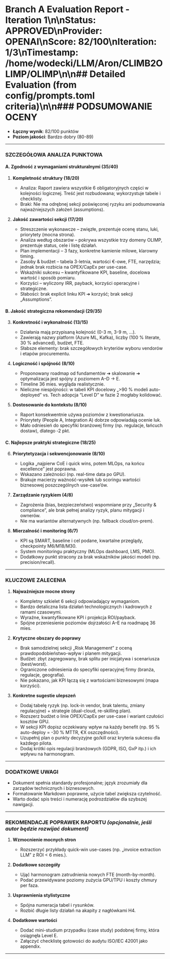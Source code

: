 # Branch A Evaluation Report - Iteration 1\n\n**Status**: APPROVED\n**Provider**: OPENAI\n**Score**: 82/100\n**Iteration**: 1/3\n**Timestamp**: /home/wodecki/LLM/Aron/CLIMB2OLIMP/OLIMP\n\n## Detailed Evaluation (from config/prompts.toml criteria)\n\n### PODSUMOWANIE OCENY
- **Łączny wynik**: 82/100 punktów
- **Poziom jakości**: Bardzo dobry (80-89)

---

### SZCZEGÓŁOWA ANALIZA PUNKTOWA  

#### A. Zgodność z wymaganiami strukturalnymi (35/40)

1. **Kompletność struktury (18/20)**  
   - Analiza: Raport zawiera wszystkie 6 obligatoryjnych części w kolejności logicznej. Treść jest rozbudowana; wykorzystuje tabele i checklisty.  
   - Braki: Nie ma odrębnej sekcji poświęconej ryzyku ani podsumowania najważniejszych założeń (assumptions).

2. **Jakość zawartości sekcji (17/20)**  
   - Streszczenie wykonawcze – zwięzłe, prezentuje ocenę stanu, luki, priorytety (mocna strona).  
   - Analiza według obszarów – pokrywa wszystkie trzy domeny OLIMP, prezentuje status, cele i listę działań.  
   - Plan implementacji – 3 fazy, konkretne kamienie milowe, klarowny timing.  
   - Zasoby & budżet – tabela 3-letnia, wartości €-owe, FTE, narzędzia; jednak brak rozbicia na OPEX/CapEx per use-case.  
   - Wskaźniki sukcesu – kwantyfikowane KPI, baseline, docelowa wartość i sposób pomiaru.  
   - Korzyści – wyliczony IRR, payback, korzyści operacyjne i strategiczne.  
   - Słabości: brak explicit linku KPI ➔ korzyść; brak sekcji „Assumptions”.

#### B. Jakość strategiczna rekomendacji (29/35)

3. **Konkretność i wykonalność (13/15)**  
   - Działania mają przypisaną kolejność (0-3 m, 3-9 m, …).  
   - Zawierają nazwy platform (Azure ML, Kafka), liczby (100 % literate, 30 % advanced), budżet, FTE.  
   - Słabsze elementy: brak szczegółowych kryteriów wyboru vendorów i etapów procurementu.

4. **Logiczność i spójność (8/10)**  
   - Proponowany roadmap od fundamentów ➔ skalowanie ➔ optymalizacja jest spójny z poziomem A–D → E.  
   - Timeline 36 mies. wygląda realistycznie.  
   - Nieliczne niespójności: w tabeli KPI docelowy „>90 % modeli auto-deployed” vs. Tech adopcja “Level D” w fazie 2 mogłaby kolidować.

5. **Dostosowanie do kontekstu (8/10)**  
   - Raport konsekwentnie używa poziomów z kwestionariusza.  
   - Priorytety (People A, Integration A) dobrze odpowiadają ocenie luk.  
   - Mało odniesień do specyfiki branżowej firmy (np. regulacje, łańcuch dostaw), dlatego ‑2 pkt.

#### C. Najlepsze praktyki strategiczne (18/25)

6. **Priorytetyzacja i sekwencjonowanie (8/10)**  
   - Logika „najpierw CoE i quick wins, potem MLOps, na końcu excellence” jest poprawna.  
   - Wskazano zależności (np. real-time data po GPU).  
   - Brakuje macierzy ważność-wysiłek lub scoringu wartości biznesowej poszczególnych use-case’ów.

7. **Zarządzanie ryzykiem (4/8)**  
   - Zagrożenia (bias, bezpieczeństwo) wspomniane przy „Security & compliance”, ale brak pełnej analizy ryzyk, planu mitygacji i ownerów.  
   - Nie ma wariantów alternatywnych (np. fallback cloud/on-prem).

8. **Mierzalność i monitoring (6/7)**  
   - KPI są SMART, baseline i cel podane, kwartalne przeglądy, checkpointy M6/M18/M30.  
   - System monitoringu praktyczny (MLOps dashboard, LMS, PMO).  
   - Dodatkowy punkt stracony za brak wskaźników jakości modeli (np. precision/recall).

---

### KLUCZOWE ZALECENIA

1. **Najważniejsze mocne strony**
   - Kompletny szkielet 6 sekcji odpowiadający wymaganiom.
   - Bardzo detaliczna lista działań technologicznych i kadrowych z ramami czasowymi.
   - Wyraźne, kwantyfikowane KPI i projekcja ROI/payback.
   - Spójne przeniesienie poziomów dojrzałości A–E na roadmapę 36 mies.

2. **Krytyczne obszary do poprawy**
   - Brak samodzielnej sekcji „Risk Management” z oceną prawdopodobieństwo-wpływ i planem mitygacji.
   - Budżet: zbyt zagregowany, brak splitu per inicjatywa i scenariusza (best/worst).
   - Ograniczone odniesienia do specyfiki operacyjnej firmy (branża, regulacje, geografia).
   - Nie pokazano, jak KPI łączą się z wartościami biznesowymi (mapa korzyści).

3. **Konkretne sugestie ulepszeń**
   - Dodaj tabelę ryzyk (np. lock-in vendor, brak talentu, zmiany regulacyjne) + strategie (dual-cloud, re-skilling plan).
   - Rozszerz budżet o linie OPEX/CapEx per use-case i wariant czułości kosztów GPU.
   - W sekcji KPI dopisz oczekiwany wpływ na każdy benefit (np. 95 % auto-deploy = -30 % MTTR, €X oszczędności).
   - Uzupełnij plan o punkty decyzyjne go/kill oraz kryteria sukcesu dla każdego pilota.
   - Dodaj krótki opis regulacji branżowych (GDPR, ISO, GxP itp.) i ich wpływu na harmonogram.

---

### DODATKOWE UWAGI
- Dokument spełnia standardy profesjonalne; język zrozumiały dla zarządów technicznych i biznesowych.  
- Formatowanie Markdown poprawne, użycie tabel zwiększa czytelność.  
- Warto dodać spis treści i numerację podrozdziałów dla szybszej nawigacji.

---

### REKOMENDACJE POPRAWEK RAPORTU *(opcjonalnie, jeśli autor będzie rozwijać dokument)*  

1. **Wzmocnienie mocnych stron**  
   - Rozszerzyć przykłady quick-win use-cases (np. „invoice extraction LLM” z ROI < 6 mies.).

2. **Dodatkowe szczegóły**  
   - Ująć harmonogram zatrudnienia nowych FTE (month-by-month).  
   - Podać przewidywane poziomy zużycia GPU/TPU i koszty chmury per faza.

3. **Usprawnienia stylistyczne**  
   - Spójna numeracja tabel i rysunków.  
   - Rozbić długie listy działań na akapity z nagłówkami H4.

4. **Dodatkowe wartości**  
   - Dodać mini-studium przypadku (case study) podobnej firmy, która osiągnęła Level E.  
   - Załączyć checklistę gotowości do audytu ISO/IEC 42001 jako appendix.

---